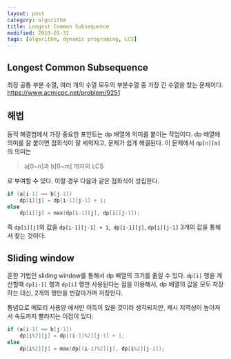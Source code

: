```yaml
---
layout: post
category: algorithm
title: Longest Common Subsequence
modified: 2018-01-31
tags: [algorithm, dynamic programing, LCS]
---
```


## Longest Common Subsequence

최장 공통 부분 수열, 여러 개의 수열 모두의 부분수열 중 가장 긴 수열을 찾는 문제이다.
<https://www.acmicpc.net/problem/9251>

## 해법

동적 해결법에서 가장 중요한 포인트는 dp 배열에 의미를 붙이는 작업이다.
dp 배열에 의미를 잘 붙이면 점화식이 잘 세워지고, 문제가 쉽게 해결된다.
이 문제에서 ```dp[n][m]```의 의미는

> a[0~n]과 b[0~m] 까지의 LCS

로 부여할 수 있다. 이럴 경우 다음과 같은 점화식이 성립한다.

```c++
if (a[i-1] == b[j-1])
    dp[i][j] = dp[i-1][j-1] + 1;
else
    dp[i][j] = max(dp[i-1][j], dp[i][j-1]);
```

즉 ```dp[i][j]```의 값을 ```dp[i-1][j-1] + 1```,``` dp[i-1][j]```, ```dp[i][j-1]``` 3개의 값을 통해서 찾는 것이다.

## Sliding window

흔한 기법인 sliding window를 통해서 dp 배열의 크기를 줄일 수 있다. 
```dp[i]``` 행을 계산할때 ```dp[i-1]``` 행과 ```dp[i]``` 행만 사용된다는 점을 이용해서,
dp 배열의 값을 모두 저장하는 대신, 2개의 행만을 번갈아가며 저장한다.

통념으로 메모리 사용양 에서만 이득이 있을 것이라 생각되지만, 
캐시 지역성이 높아져서 속도까지 빨라지는 이점이 있다.

```c++
if (a[i-1] == b[j-1])
    dp[i%2][j] = dp[(i-1)%2][j-1] + 1;
else
    dp[i%2][j] = max(dp[(i-1)%2][j], dp[i%2][j-1]);
```


